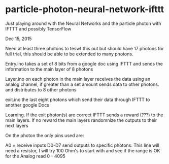 # particle-photon-neural-network-ifttt
Just playing around with the Neural Networks and the particle photon with IFTTT and possibly TensorFlow




Dec 15, 2015


Need at least three photons to teswt this out but should have 17 photons for full trial, this should be able to be extended to many photons.


Entry.ino takes a set of 8 bits from a google doc using IFTTT and sends the information to the main layer of 8 photons

Layer.ino on each photon in the main layer receives the data using an analog channel, if greater than a set amount sends data to other photons. and distributes to 8 other photons


exit.ino  the last eight photons which send their data through IFTTT to another google Docs


Learning. If the exit photon(s) are correct IFTTT sends a reward (???) to the main layers. If no reward the main layers randomnize the outputs to their next layers


On the photon the only pins used are:

A0 = receive inputs
D0-D7 send outputs to specific photons. This line will need a resistor, I will try 100 Ohm's to start with and see if the range is OK for the Analog read 0 - 4095
